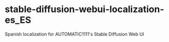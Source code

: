# stable-diffusion-webui-localization-es_ES
Spanish localization for AUTOMATIC1111's Stable Diffusion Web UI
